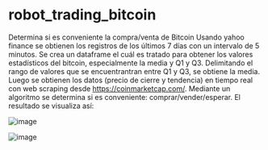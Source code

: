 # robot_trading_bitcoin
Determina si es conveniente la compra/venta de Bitcoin
Usando yahoo finance se obtienen los registros de los últimos 7 días con un intervalo de 5 minutos.
Se crea un dataframe el cuál es tratado para obtener los valores estadísticos del bitcoin, especialmente la media y Q1 y Q3.
Delimitando el rango de valores que se encuentrantran entre Q1 y Q3, se obtiene la media.
Luego se obtienen los datos (precio de cierre y tendencia) en tiempo real con web scraping desde https://coinmarketcap.com/.
Mediante un algoritmo se determina si es conveniente: comprar/vender/esperar.
El resultado se visualiza así:


![image](https://github.com/JulioLaz/robot_trading_bitcoin/assets/108642139/6861f3e1-feee-4ea4-bd0c-c558c2390b91)


![image](https://github.com/JulioLaz/robot_trading_bitcoin/assets/108642139/3d8c7bcf-6129-4374-931f-b8cb517cc535)


